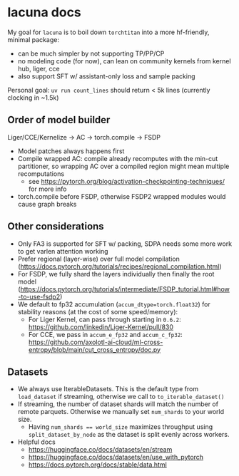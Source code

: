 # lacuna docs

My goal for `lacuna` is to boil down `torchtitan` into a more hf-friendly, minimal package:
- can be much simpler by not supporting TP/PP/CP
- no modeling code (for now), can lean on community kernels from kernel hub, liger, cce
- also support SFT w/ assistant-only loss and sample packing

Personal goal: `uv run count_lines` should return < 5k lines (currently clocking in ~1.5k)

## Order of model builder
Liger/CCE/Kernelize -> AC -> torch.compile -> FSDP
- Model patches always happens first
- Compile wrapped AC: compile already recomputes with the min-cut partitioner, so wrapping AC over a compiled region might mean multiple recomputations
    - see https://pytorch.org/blog/activation-checkpointing-techniques/ for more info
- torch.compile before FSDP, otherwise FSDP2 wrapped modules would cause graph breaks

## Other considerations
- Only FA3 is supported for SFT w/ packing, SDPA needs some more work to get varlen attention working
- Prefer regional (layer-wise) over full model compilation (https://docs.pytorch.org/tutorials/recipes/regional_compilation.html)
- For FSDP, we fully shard the layers individually then finally the root model (https://docs.pytorch.org/tutorials/intermediate/FSDP_tutorial.html#how-to-use-fsdp2)
- We default to fp32 accumulation (`accum_dtype=torch.float32`) for stability reasons (at the cost of some speed/memory):
    - For Liger Kernel, can pass through starting in `0.6.2`: https://github.com/linkedin/Liger-Kernel/pull/830
    - For CCE, we pass in `accum_e_fp32` and `accum_c_fp32`: https://github.com/axolotl-ai-cloud/ml-cross-entropy/blob/main/cut_cross_entropy/doc.py

## Datasets
- We always use IterableDatasets. This is the default type from `load_dataset` if streaming, otherwise we call to `to_iterable_dataset()`
- If streaming, the number of dataset shards will match the number of remote parquets. Otherwise we manually set `num_shards` to your world size.
    - Having `num_shards == world_size` maximizes throughput using `split_dataset_by_node` as the dataset is split evenly across workers.
- Helpful docs
    - https://huggingface.co/docs/datasets/en/stream
    - https://huggingface.co/docs/datasets/en/use_with_pytorch
    - https://docs.pytorch.org/docs/stable/data.html
